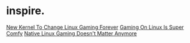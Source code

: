 # inspire.
[New Kernel To Change Linux Gaming Forever](https://youtu.be/DVJM69SMPB8) [Gaming On Linux Is Super Comfy](https://youtu.be/-2qVbAyaRtc) [Native Linux Gaming Doesn't Matter Anymore](https://youtu.be/bLwG6VEtSXc)
